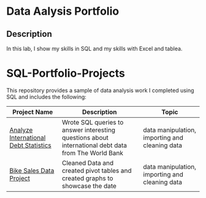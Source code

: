 <h1>Data Aalysis Portfolio</h1>

<h2>Description</h2>
In this lab, I show my skills in SQL and my skills with Excel and tablea. 
<br />

# SQL-Portfolio-Projects
This repository provides a sample of data analysis work I completed using SQL and includes the following:

Project Name  | Description   |  Topic
------------- | ------------- | ------------------
[Analyze International Debt Statistics](https://github.com/abdullaah019/data_)  | Wrote SQL queries to answer interesting questions about international debt data from The World Bank  | data manipulation, importing and cleaning data
[Bike Sales Data Project ](https://github.com/abdullaah019/Bike_Sales_Data.git)  | Cleaned Data and created pivot tables and created graphs to showcase the date  | data manipulation, importing and cleaning data
